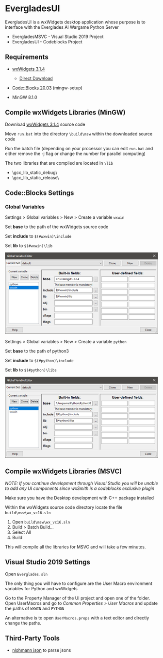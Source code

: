 # EvergladesUI

EvergladesUI is a wxWidgets desktop application whose purpose is to interface with the Everglades AI Wargame Python Server

* EvergladesMSVC - Visual Studio 2019 Project
* EvergladesUI - Codeblocks Project

## Requirements
* [wxWidgets 3.1.4](https://wxwidgets.org/)
    * [Direct Download](https://github.com/wxWidgets/wxWidgets/releases/download/v3.1.4/wxWidgets-3.1.4.zip)

* [Code::Blocks 20.03](https://www.codeblocks.org/) (mingw-setup)

* MinGW 8.1.0

## Compile wxWidgets Libraries (MinGW)

Download [wxWidgets 3.1.4](https://wxwidgets.org/downloads/) source code


Move `run.bat` into the directory `\build\msw` within the downloaded source code

Run the batch file (depending on your processor you can edit `run.bat` and either remove the -j flag or change the number for parallel computing)

The two libraries that are compiled are located in `\lib`
* \gcc_lib_static_debug\
* \gcc_lib_static_release\

## Code::Blocks Settings

### Global Variables

Settings > Global variables > New > Create a variable `wxwin`

Set **base** to the path of the wxWidgets source code

Set **include** to `$(#wxwin)\include`

Set **lib** to `$(#wxwin)\lib`

![GlobalVariableswxwin](cbp_global_var_wxwin.PNG)

Settings > Global variables > New > Create a variable `python`

Set **base** to the path of python3

Set **include** to `$(#python)\include`

Set **lib** to `$(#python)\libs`

![Global Variables python](cbp_global_var_python.PNG)

## Compile wxWidgets Libraries (MSVC)
*NOTE: If you continue development through Visual Studio you will be unable to add any UI components since wxSmith is a codeblocks exclusive plugin*

Make sure you have the Desktop development with C++ package installed

Within the wxWidgets source code directory locate the file `build\msw\wx_vc16.sln`
1. Open `build\msw\wx_vc16.sln`
2. Build > Batch Build...
3. Select All
4. Build

This will compile all the libraries for MSVC and will take a few minutes.

## Visual Studio 2019 Settings

Open `Everglades.sln`

The only thing you will have to configure are the User Macro environment variables for Python and wxWidgets

Go to the Property Manager of the UI project and open one of the folder. Open UserMacros and go to *Common Properties > User Macros* and update the paths of `WXWIN` and `PYTHON`

An alternative is to open `UserMacros.props` with a text editor and directly change the paths.

## Third-Party Tools
* [nlohmann json](https://github.com/nlohmann/json) to parse jsons
